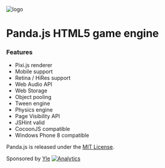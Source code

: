 ![logo](https://raw.github.com/ekelokorpi/panda.js/master/media/logo.png)

Panda.js HTML5 game engine
==========================

### Features

- Pixi.js renderer
- Mobile support
- Retina / HiRes support
- Web Audio API
- Web Storage
- Object pooling
- Tween engine
- Physics engine
- Page Visibility API
- JSHint valid
- CocoonJS compatible
- Windows Phone 8 compatible

Panda.js is released under the [MIT License](http://opensource.org/licenses/MIT).

Sponsored by [Yle](http://en.wikipedia.org/wiki/Yle)
[![Analytics](https://ga-beacon.appspot.com/UA-42024756-3/panda.js/index?pixel)](https://github.com/igrigorik/ga-beacon)
